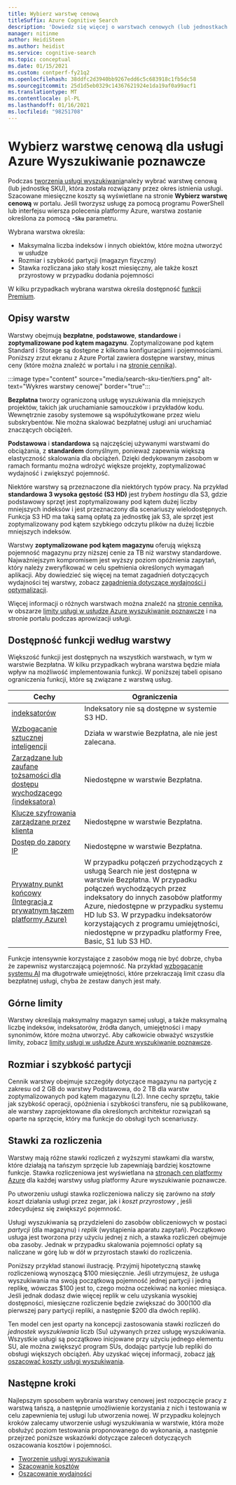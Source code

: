 ```yaml
---
title: Wybierz warstwę cenową
titleSuffix: Azure Cognitive Search
description: 'Dowiedz się więcej o warstwach cenowych (lub jednostkach SKU) dla usługi Azure Wyszukiwanie poznawcze. Usługa wyszukiwania może być obsługiwana w następujących warstwach: bezpłatna, podstawowa i standardowa. Standard jest dostępny w różnych konfiguracjach zasobów i poziomach pojemności.'
manager: nitinme
author: HeidiSteen
ms.author: heidist
ms.service: cognitive-search
ms.topic: conceptual
ms.date: 01/15/2021
ms.custom: contperf-fy21q2
ms.openlocfilehash: 38ddfc2d3940bb9267edd6c5c683918c1fb5dc58
ms.sourcegitcommit: 25d1d5eb0329c14367621924e1da19af0a99acf1
ms.translationtype: MT
ms.contentlocale: pl-PL
ms.lasthandoff: 01/16/2021
ms.locfileid: "98251708"
---
```

# <a name="choose-a-pricing-tier-for-azure-cognitive-search"></a>Wybierz warstwę cenową dla usługi Azure Wyszukiwanie poznawcze

Podczas [tworzenia usługi wyszukiwania](search-create-service-portal.md)należy wybrać warstwę cenową (lub jednostkę SKU), która została rozwiązany przez okres istnienia usługi. Szacowane miesięczne koszty są wyświetlane na stronie **Wybierz warstwę cenową** w portalu. Jeśli tworzysz usługę za pomocą programu PowerShell lub interfejsu wiersza polecenia platformy Azure, warstwa zostanie określona za pomocą **`-Sku`** parametru.

Wybrana warstwa określa:

+ Maksymalna liczba indeksów i innych obiektów, które można utworzyć w usłudze
+ Rozmiar i szybkość partycji (magazyn fizyczny)
+ Stawka rozliczana jako stały koszt miesięczny, ale także koszt przyrostowy w przypadku dodania pojemności

W kilku przypadkach wybrana warstwa określa dostępność [funkcji Premium](#premium-features).

## <a name="tier-descriptions"></a>Opisy warstw

Warstwy obejmują **bezpłatne**, **podstawowe**, **standardowe** i **zoptymalizowane pod kątem magazynu**. Zoptymalizowane pod kątem Standard i Storage są dostępne z kilkoma konfiguracjami i pojemnościami. Poniższy zrzut ekranu z Azure Portal zawiera dostępne warstwy, minus ceny (które można znaleźć w portalu i na [stronie cennika](https://azure.microsoft.com/pricing/details/search/)). 

:::image type="content" source="media/search-sku-tier/tiers.png" alt-text="Wykres warstwy cenowej" border="true":::

**Bezpłatna** tworzy ograniczoną usługę wyszukiwania dla mniejszych projektów, takich jak uruchamianie samouczków i przykładów kodu. Wewnętrznie zasoby systemowe są współużytkowane przez wielu subskrybentów. Nie można skalować bezpłatnej usługi ani uruchamiać znaczących obciążeń.

**Podstawowa** i **standardowa** są najczęściej używanymi warstwami do obciążania, z **standardem** domyślnym, ponieważ zapewnia większą elastyczność skalowania dla obciążeń. Dzięki dedykowanym zasobom w ramach formantu można wdrożyć większe projekty, zoptymalizować wydajność i zwiększyć pojemność.

Niektóre warstwy są przeznaczone dla niektórych typów pracy. Na przykład **standardowa 3 wysoka gęstość (S3 HD)** jest *trybem hostingu* dla S3, gdzie podstawowy sprzęt jest zoptymalizowany pod kątem dużej liczby mniejszych indeksów i jest przeznaczony dla scenariuszy wielodostępnych. Funkcja S3 HD ma taką samą opłatą za jednostkę jak S3, ale sprzęt jest zoptymalizowany pod kątem szybkiego odczytu plików na dużej liczbie mniejszych indeksów.

Warstwy **zoptymalizowane pod kątem magazynu** oferują większą pojemność magazynu przy niższej cenie za TB niż warstwy standardowe. Najważniejszym kompromisem jest wyższy poziom opóźnienia zapytań, który należy zweryfikować w celu spełnienia określonych wymagań aplikacji. Aby dowiedzieć się więcej na temat zagadnień dotyczących wydajności tej warstwy, zobacz [zagadnienia dotyczące wydajności i optymalizacji](search-performance-optimization.md).

Więcej informacji o różnych warstwach można znaleźć na [stronie cennika](https://azure.microsoft.com/pricing/details/search/), w obszarze [limity usługi w usłudze Azure wyszukiwanie poznawcze](search-limits-quotas-capacity.md) i na stronie portalu podczas aprowizacji usługi.

<a name="premium-features"></a>

## <a name="feature-availability-by-tier"></a>Dostępność funkcji według warstwy

Większość funkcji jest dostępnych na wszystkich warstwach, w tym w warstwie Bezpłatna. W kilku przypadkach wybrana warstwa będzie miała wpływ na możliwość implementowania funkcji. W poniższej tabeli opisano ograniczenia funkcji, które są związane z warstwą usług.

| Cechy | Ograniczenia |
|---------|-------------|
| [indeksatorów](search-indexer-overview.md) | Indeksatory nie są dostępne w systemie S3 HD.  |
| [Wzbogacanie sztucznej inteligencji](search-security-manage-encryption-keys.md) | Działa w warstwie Bezpłatna, ale nie jest zalecana. |
| [Zarządzane lub zaufane tożsamości dla dostępu wychodzącego (indeksatora)](search-howto-managed-identities-data-sources.md) | Niedostępne w warstwie Bezpłatna.|
| [Klucze szyfrowania zarządzane przez klienta](search-security-manage-encryption-keys.md) | Niedostępne w warstwie Bezpłatna. |
| [Dostęp do zapory IP](service-configure-firewall.md) | Niedostępne w warstwie Bezpłatna. |
| [Prywatny punkt końcowy (Integracja z prywatnym łączem platformy Azure)](service-create-private-endpoint.md) | W przypadku połączeń przychodzących z usługą Search nie jest dostępna w warstwie Bezpłatna. W przypadku połączeń wychodzących przez indeksatory do innych zasobów platformy Azure, niedostępne w przypadku systemu HD lub S3. W przypadku indeksatorów korzystających z programu umiejętności, niedostępne w przypadku platformy Free, Basic, S1 lub S3 HD.|

Funkcje intensywnie korzystające z zasobów mogą nie być dobrze, chyba że zapewnisz wystarczającą pojemność. Na przykład [wzbogacanie systemu AI](cognitive-search-concept-intro.md) ma długotrwałe umiejętności, które przekraczają limit czasu dla bezpłatnej usługi, chyba że zestaw danych jest mały.

## <a name="upper-limits"></a>Górne limity

Warstwy określają maksymalny magazyn samej usługi, a także maksymalną liczbę indeksów, indeksatorów, źródła danych, umiejętności i mapy synonimów, które można utworzyć. Aby całkowicie obważyć wszystkie limity, zobacz [limity usługi w usłudze Azure wyszukiwanie poznawcze](search-limits-quotas-capacity.md). 

## <a name="partition-size-and-speed"></a>Rozmiar i szybkość partycji

Cennik warstwy obejmuje szczegóły dotyczące magazynu na partycję z zakresu od 2 GB do warstwy Podstawowa, do 2 TB dla warstw zoptymalizowanych pod kątem magazynu (L2). Inne cechy sprzętu, takie jak szybkość operacji, opóźnienia i szybkości transferu, nie są publikowane, ale warstwy zaprojektowane dla określonych architektur rozwiązań są oparte na sprzęcie, który ma funkcje do obsługi tych scenariuszy.

## <a name="billing-rates"></a>Stawki za rozliczenia

Warstwy mają różne stawki rozliczeń z wyższymi stawkami dla warstw, które działają na tańszym sprzęcie lub zapewniają bardziej kosztowne funkcje. Stawka rozliczeniowa jest wyświetlana na [stronach cen platformy Azure](https://azure.microsoft.com/pricing/details/search/) dla każdej warstwy usług platformy Azure wyszukiwanie poznawcze.

Po utworzeniu usługi stawka rozliczeniowa naliczy się zarówno na *stały koszt* działania usługi przez zegar, jak i *koszt przyrostowy* , jeśli zdecydujesz się zwiększyć pojemność.

Usługi wyszukiwania są przydzieleni do zasobów obliczeniowych w postaci *partycji* (dla magazynu) i *replik* (wystąpienia aparatu zapytań). Początkowo usługa jest tworzona przy użyciu jednej z nich, a stawka rozliczeń obejmuje oba zasoby. Jednak w przypadku skalowania pojemności opłaty są naliczane w górę lub w dół w przyrostach stawki do rozliczenia.

Poniższy przykład stanowi ilustrację. Przyjmij hipotetyczną stawkę rozliczeniową wynoszącą $100 miesięcznie. Jeśli utrzymujesz, że usługa wyszukiwania ma swoją początkową pojemność jednej partycji i jedną replikę, wówczas $100 jest to, czego można oczekiwać na koniec miesiąca. Jeśli jednak dodasz dwie więcej replik w celu uzyskania wysokiej dostępności, miesięczne rozliczenie będzie zwiększać do $300 ($100 dla pierwszej pary partycji repliki, a następnie $200 dla dwóch replik).

Ten model cen jest oparty na koncepcji zastosowania stawki rozliczeń do *jednostek wyszukiwania* liczb (Su) używanych przez usługę wyszukiwania. Wszystkie usługi są początkowo inicjowane przy użyciu jednego elementu SU, ale można zwiększyć program SUs, dodając partycje lub repliki do obsługi większych obciążeń. Aby uzyskać więcej informacji, zobacz [jak oszacować koszty usługi wyszukiwania](search-sku-manage-costs.md).

## <a name="next-steps"></a>Następne kroki

Najlepszym sposobem wybrania warstwy cenowej jest rozpoczęcie pracy z warstwą tańszą, a następnie umożliwienie korzystania z nich i testowania w celu zapewnienia tej usługi lub utworzenia nowej. W przypadku kolejnych kroków zalecamy utworzenie usługi wyszukiwania w warstwie, która może obsłużyć poziom testowania proponowanego do wykonania, a następnie przejrzeć poniższe wskazówki dotyczące zaleceń dotyczących oszacowania kosztów i pojemności.

+ [Tworzenie usługi wyszukiwania](search-create-service-portal.md)
+ [Szacowanie kosztów](search-sku-manage-costs.md)
+ [Oszacowanie wydajności](search-sku-manage-costs.md)